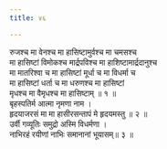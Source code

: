 ```yaml
---
title: ४६

---
```

रुजश्च मा वेनश्च मा हासिष्टामुर्वश्च मा चमसश्च  
मा हासिष्टां विमोकश्च मार्द्रपविश्च मा हाशिष्टामार्द्रदानुश्च  
मा मातरिश्वा च मा हासिष्टां मूर्धा च मा विधर्मा च  
मा हासिष्टां धर्ता च मा धरुणश्च मा हासिष्टां  
मृधश्च मा वैमृधश्च मा हासिष्टाम् ॥ १ ॥  
बृहस्पतिर्म आत्मा नृमणा नाम ।  
हृदयाजरसं मा मा हासीरसन्तापं मे हृदयमस्तु ॥ २ ॥  
उर्वी गव्यूतिः समुद्रो अस्मि विधर्मणा ।  
नाभिरहं रयीणां नाभिः समानानां भूयासम्॥ ३ ॥  